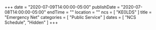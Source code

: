 +++
date = "2020-07-09T14:00:00-05:00"
publishDate = "2020-07-08T14:00:00-05:00"
endTime = ""
location = ""
ncs = [ "KE0LDS" ]
title = "Emergency Net"
categories = [ "Public Service" ]
dates = [ "NCS Schedule", "Hidden" ]
+++
